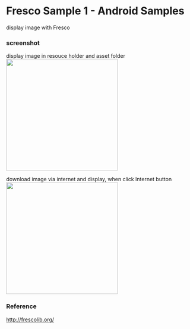 Fresco Sample 1 - Android Samples
===============

display image with Fresco <br/>

### screenshot <br/>
display image in resouce holder and asset folder <br/>
<image src="https://raw.githubusercontent.com/ohwada/Android_Samples/master/FrescoSample1/screenshot/screenshot_fresco_main.png" width="300" /><br/>

download image via internet and display, when  click Internet button<br/>
<image src="https://raw.githubusercontent.com/ohwada/Android_Samples/master/FrescoSample1/screenshot/screenshot_fresco_internet.png" width="300" /><br/>

### Reference <br/>
http://frescolib.org/
